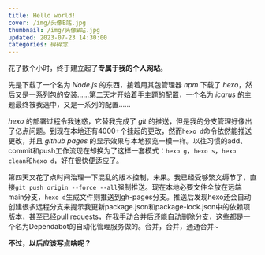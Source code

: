 ```yaml
---
title: Hello world!
cover: /img/头像B站.jpg
thumbnail: /img/头像B站.jpg
updated: 2023-07-23 14:30:00
categories: 碎碎念
---
```


花了数个小时，终于建立起了**专属于我的个人网站**。


先是下载了一个名为 *Node.js* 的东西，接着用其包管理器 *npm* 下载了 *hexo*，然后又是一系列包的安装……第二天才开始着手主题的配置，一个名为 *icarus* 的主题最终被我选中，又是一系列的配置……


*hexo* 的部署过程令我迷惑，它替我完成了 *git* 的推送，但是我的分支管理好像出了亿点问题。到现在本地还有4000+个挂起的更改，然而`hexo d`命令依然能推送更改，并且 *github pages* 的显示效果与本地预览一模一样。以往习惯的add、commit和push工作流现在却换为了这样一套模式：`hexo g`，`hexo s`，`hexo clean`和`hexo d`，好在很快便适应了。

第四天又花了点时间治理一下混乱的版本控制，未果。我已经受够繁文缛节了，直接`git push origin --force --all`强制推送。现在本地必要文件全放在远端main分支，`hexo d`生成文件则推送到gh-pages分支。推送后发现hexo还会自动创建很多远程分支来提示我更新package.json和package-lock.json中的依赖项版本，甚至已经pull requests，在我手动合并后还能自动删除分支，这些都是一个名为Dependabot的自动化管理服务做的。合并，合并，通通合并~

**不过，以后应该写点啥呢？**